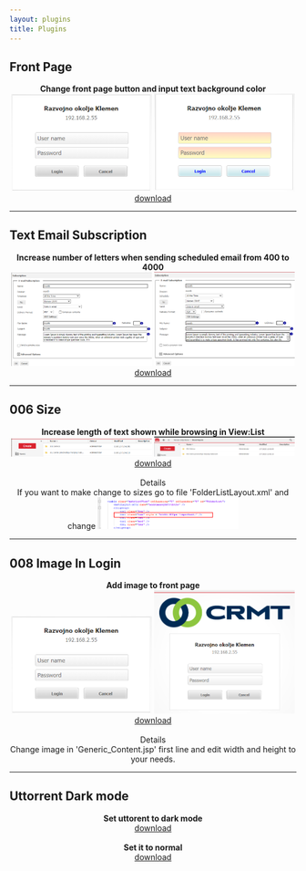 ```yaml
---
layout: plugins
title: Plugins
---
```


## Front Page



<p align="center">
<b>Change front page button and input text background color</b><br/>
<img src="/img/Plugins/FrontPage/old.png" width="49%">
<img src="/img/Plugins/FrontPage/new.png" width="49%">  <br/>
<a href="/img/Plugins/FrontPage/FrontPage.zip">download</a>
</p>

---

## Text Email Subscription


<p align="center">
<b>Increase number of letters when sending scheduled email from 400 to 4000</b><br/>
<img src="/img/Plugins/TextEmailSubscription/old.png" width="49%" >
<img src="/img/Plugins/TextEmailSubscription/new.png" width="49%" >  <br/>
<a href="/img/Plugins/TextEmailSubscription/TextEmailSubscription.zip">download</a>
</p>

---

## 006 Size 


<p align="center">
<b>Increase length of text shown while browsing in View:List</b><br/>
<img src="/img/Plugins/006_Size/Old.png" width="49%" >
<img src="/img/Plugins/006_Size/New.png" width="49%" >  <br/>
<a href="/img/Plugins/006_Size/006_Size.zip">download</a><br/>
<br/>
Details <br/>
If you want to make change to sizes go to file 'FolderListLayout.xml' and change 
<img src="/img/Plugins/006_Size/sprememba.png" width="49%" > <br/>
</p>

---

## 008 Image In Login


<p align="center">
<b>Add image to front page</b><br/>
<img src="/img/Plugins/FrontPage/old.png" width="49%">
<img src="/img/Plugins/008_Image_In_Login/Nov_pogled.png" width="49%" >  <br/>
<a href="/img/Plugins/008_Image_In_Login/008_Image_In_Login.zip">download</a><br/>
<br/>
Details <br/>
Change image in 'Generic_Content.jsp' first line and edit width and height to your needs.
</p>



---

## Uttorrent Dark mode


<p align="center">
<b>Set uttorent to dark mode</b><br/>
<a href="/img/Plugins/UttorentBlack/uTorrentDarkness.btskin">download</a><br/>
<br/>
<b>Set it to normal</b><br/>
<a href="/img/Plugins/UttorentBlack/uTorrentNormal.btskin">download</a><br/>
<br/>
</p>


